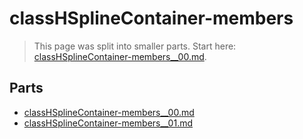 # classHSplineContainer-members

> This page was split into smaller parts. Start here: [classHSplineContainer-members__00.md](classHSplineContainer-members__00.md).

## Parts

- [classHSplineContainer-members__00.md](classHSplineContainer-members__00.md)
- [classHSplineContainer-members__01.md](classHSplineContainer-members__01.md)
